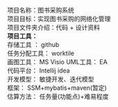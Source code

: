 项目名称：图书采购系统  
项目目标：实现图书采购的网络化管理  
项目文件夹介绍：代码 +  设计资料  
**项目工具：**  
存储工具    ： github   
任务分配工具： worktile  
画图工具：     MS Visio 
UML工具：      EA  
代码平台：     Intellij idea  
开发模型：     敏捷开发、迭代模型  
框架：         SSM+mybatis+maven(暂定)  
估算方法：     任务量(功能点)+难易程度  
